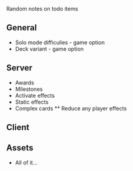 Random notes on todo items

## General

* Solo mode difficulies - game option
* Deck variant - game option

## Server

* Awards
* Milestones
* Activate effects
* Static effects
* Complex cards
** Reduce any player effects

## Client

## Assets

* All of it...